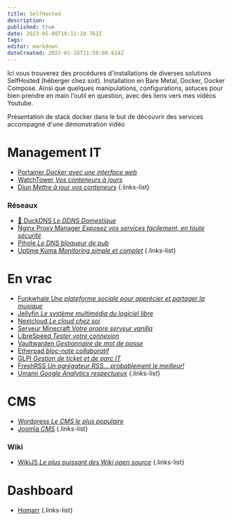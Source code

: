 ```yaml
---
title: SelfHosted
description: 
published: true
date: 2023-05-08T10:11:18.761Z
tags: 
editor: markdown
dateCreated: 2022-01-18T11:58:00.614Z
---
```


Ici vous trouverez des procédures d'installations de diverses solutions SelfHosted (héberger chez soit). Installation en Bare Metal, Docker, Docker Compose. Ainsi que quelques manipulations, configurations, astuces pour bien prendre en main l'outil en question, avec des liens vers mes vidéos Youtube.

Présentation de stack docker dans le but de découvrir des services accompagné d'une démonstration vidéo

# Management IT
- [Portainer *Docker avec une interface web*](/SelfHosted/Portainer)
- [WatchTower *Vos conteneurs à jours*](/SelfHosted/WatchTower)
- [Diun *Mettre à jour vos conteneurs*](/SelfHosted/diun)
{.links-list}
### Réseaux
- [:link: DuckDNS *Le DDNS Domestique*](https://zatoufly.fr/deployer-duckdns-avec-docker)
- [Nginx Proxy Manager *Exposez vos services facilement, en toute sécurité*](/SelfHosted/Nginx-Proxy-Manager)
- [Pihole *Le DNS bloqueur de pub*](/SelfHosted/Pihole)
- [Uptime Kuma *Monitoring simple et complet*](/SelfHosted/Uptime-Kuma)
{.links-list}

# En vrac
- [Funkwhale *Une plateforme sociale pour apprécier et partager la musique*](/SelfHosted/Funkwhale)
- [Jellyfin *Le système multimédia du logiciel libre*](/SelfHosted/Jellyfin)
- [Nextcloud *Le cloud chez soi*](/SelfHosted/Nextcloud)
- [Serveur Minecraft *Votre propre serveur vanilla*](/SelfHosted/Serveur-Minecraft)
- [LibreSpeed *Tester votre connexion*](/SelfHosted/LibreSpeed)
- [Vaultwarden *Gestionnaire de mot de passe*](/SelfHosted/vaultwarden)
- [Etherpad *bloc-note collaboratif*](/SelfHosted/etherpad)
- [GLPI *Gestion de ticket et de parc IT*](/SelfHosted/GLPI)
- [FreshRSS *Un agrégateur RSS... probablement le meilleur!*](/SelfHosted/FreshRSS)
- [Umami *Google Analytics respectueux*](/SelfHosted/umami)
{.links-list}

# CMS
- [Wordpress *Le CMS le plus populaire*](/SelfHosted/Wordpress)
- [Joomla *CMS*](/SelfHosted/Joomla)
{.links-list}
### Wiki
- [WikiJS *Le plus puissant des Wiki open source*](/SelfHosted/WikiJS)
{.links-list}

# Dashboard
- [Homarr](/SelfHosted/Homarr)
{.links-list}